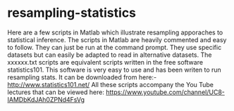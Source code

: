 # resampling-statistics
Here are a few scripts in Matlab which illustrate resampling apporaches to statistical inference.
The scripts in Matlab are heavily commented and easy to follow. They can just be run at the command prompt.
They use specific datasets but can easily be adapted to read in alternative datasets.
The xxxxxx.txt scripts are equivalent scripts written in the free software statistics101.
This software is very easy to use and has been writen to run resampling stats.
It can be downloaded from here:-
http://www.statistics101.net/
All these scripts accompany the You Tube lectures that can be viewed here:
https://www.youtube.com/channel/UC8-IAMDbKdJAh0ZPNd4FsVg
